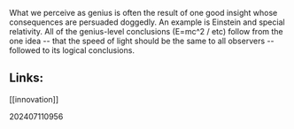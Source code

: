 What we perceive as genius is often the result of one good insight whose consequences are persuaded doggedly.  An example is Einstein and special relativity. All of the genius-level conclusions (E=mc^2 / etc) follow from the one idea -- that the speed of light should be the same to all observers -- followed to its logical conclusions.



## Links: 

[[innovation]]

202407110956
